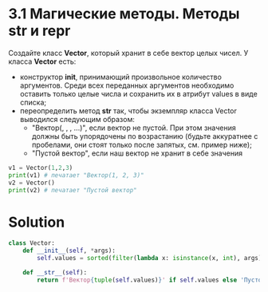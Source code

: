 # 3.1 Магические методы. Методы __str__ и __repr__

Создайте класс **Vector**, который хранит в себе вектор целых чисел. У класса **Vector** есть:

* конструктор **__init__**, принимающий произвольное количество аргументов. Среди всех переданных аргументов необходимо
  оставить только целые числа и сохранить их в атрибут values в виде списка;
* переопределить метод **__str__** так, чтобы экземпляр класса Vector выводился следующим образом:
    * "Вектор(<value1>, <value2>, <value3>, ...)", если вектор не пустой. При этом значения должны быть упорядочены по
      возрастанию (будьте аккуратнее с пробелами, они стоят только после запятых, см. пример ниже);
    * "Пустой вектор", если наш вектор не хранит в себе значения

```python
v1 = Vector(1,2,3)
print(v1) # печатает "Вектор(1, 2, 3)"
v2 = Vector()
print(v2) # печатает "Пустой вектор"
```

# Solution

```python
class Vector:
    def __init__(self, *args):
        self.values = sorted(filter(lambda x: isinstance(x, int), args))

    def __str__(self):
        return f'Вектор{tuple(self.values)}' if self.values else 'Пустой вектор'
```

